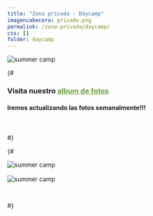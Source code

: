 ```yaml
---
title: "Zona privada - Daycamp"
imagencabecera: privado.png
permalink: /zona-privada/daycamp/
css: []
folder: daycamp
---
```


<div>
<img style="max-height: 800px; margin: auto;" src="/assets/docs/irish-camp-2025.jpg" alt="summer camp">
</div>

{# <h3>Visita nuestro <a style="color: #6e9c42;" href="https://drive.google.com/drive/folders/12YoG3JCu3jOM-8t8f_nE6T-n1YTfTUYc" target="_blank">album de fotos</a></h3>

<h4>Iremos actualizando las fotos semanalmente!!!</h4>
<br /><br /> #}

{# <div style="display: grid; gap: 1rem; grid-template-columns: repeat(auto-fit,minmax(26rem,1fr));">
<img src="/assets/docs/bus01.jpg" alt="summer camp">
<img src="/assets/docs/bus02.jpg" alt="summer camp">

</div>
 #}
